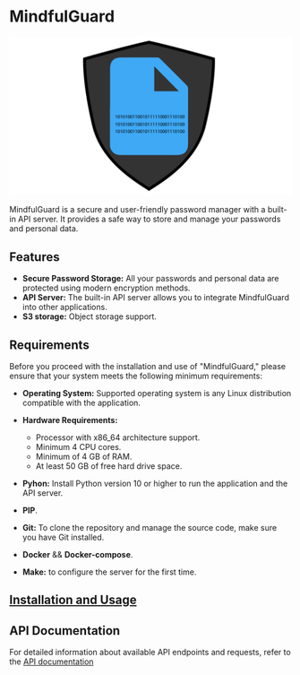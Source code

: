# MindfulGuard

![Logo](https://github.com/MindfulGuard/server/blob/main/client/static/mindfulguard%20logo.png?raw=true)

MindfulGuard is a secure and user-friendly password manager with a built-in API server. It provides a safe way to store and manage your passwords and personal data.

## Features

- **Secure Password Storage:** All your passwords and personal data are protected using modern encryption methods.
- **API Server:** The built-in API server allows you to integrate MindfulGuard into other applications.
- **S3 storage:** Оbject storage support.

## Requirements

Before you proceed with the installation and use of "MindfulGuard," please ensure that your system meets the following minimum requirements:

- **Operating System:** Supported operating system is any Linux distribution compatible with the application.
- **Hardware Requirements:**

   - Processor with x86_64 architecture support.
   - Minimum 4 CPU cores.
   - Minimum of 4 GB of RAM.
   - At least 50 GB of free hard drive space.

- **Pyhon:** Install Python version 10 or higher to run the application and the API server.
- **PIP**.
- **Git:** To clone the repository and manage the source code, make sure you have Git installed.
- **Docker** && **Docker-compose**.
- **Make:** to configure the server for the first time.

## [Installation and Usage](https://github.com/MindfulGuard/server/tree/main/build)

## API Documentation

For detailed information about available API endpoints and requests, refer to the [API documentation](https://github.com/MindfulGuard/server/tree/main/mindfulguard/api)
